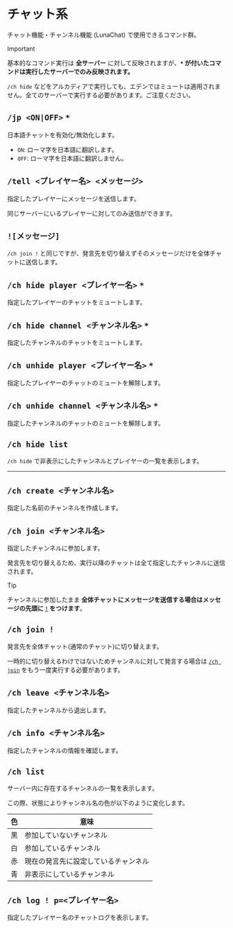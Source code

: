 # チャット系

チャット機能・チャンネル機能 (LunaChat) で使用できるコマンド群。

> [!IMPORTANT]
>
> 基本的なコマンド実行は **全サーバー** に対して反映されますが、**`*` が付いたコマンドは実行したサーバーでのみ反映されます。**
>
> `/ch hide` などをアルカディアで実行しても、エデンではミュートは適用されません。全てのサーバーで実行する必要があります。ご注意ください。

## `/jp <ON|OFF>` `*`

日本語チャットを有効化/無効化します。

- `ON`: ローマ字を日本語に翻訳します。
- `OFF`: ローマ字を日本語に翻訳しません。

## `/tell <プレイヤー名> <メッセージ>`

指定したプレイヤーにメッセージを送信します。

同じサーバーにいるプレイヤーに対してのみ送信ができます。

## `![メッセージ]`

`/ch join !` と同じですが、発言先を切り替えずそのメッセージだけを全体チャットに送信します。

## `/ch hide player <プレイヤー名>` `*`

指定したプレイヤーのチャットをミュートします。

## `/ch hide channel <チャンネル名>` `*`

指定したチャンネルのチャットをミュートします。

## `/ch unhide player <プレイヤー名>` `*`

指定したプレイヤーのチャットのミュートを解除します。

## `/ch unhide channel <チャンネル名>` `*`

指定したチャンネルのチャットのミュートを解除します。

## `/ch hide list`

`/ch hide` で非表示にしたチャンネルとプレイヤーの一覧を表示します。

---

## `/ch create <チャンネル名>`

指定した名前のチャンネルを作成します。

## `/ch join <チャンネル名>`

指定したチャンネルに参加します。

発言先を切り替えるため、実行以降のチャットは全て指定したチャンネルに送信されます。

> [!TIP]
>
> チャンネルに参加したまま **全体チャットにメッセージを送信する場合はメッセージの先頭に [`!`](#メッセージ) をつけます**。

## `/ch join !`

発言先を全体チャット(通常のチャット)に切り替えます。

一時的に切り替えるわけではないためチャンネルに対して発言する場合は [`/ch join`](#ch-join-チャンネル名) をもう一度実行する必要があります。

## `/ch leave <チャンネル名>`

指定したチャンネルから退出します。

## `/ch info <チャンネル名>`

指定したチャンネルの情報を確認します。

## `/ch list`

サーバー内に存在するチャンネルの一覧を表示します。

この際、状態によりチャンネル名の色が以下のように変化します。

| 色 | 意味 |
| ---- | ---- |
| 黒 | 参加していないチャンネル |
| 白 | 参加しているチャンネル |
| 赤 | 現在の発言先に設定しているチャンネル |
| 青 | 非表示にしているチャンネル |

## `/ch log ! p=<プレイヤー名>`

指定したプレイヤー名のチャットログを表示します。
